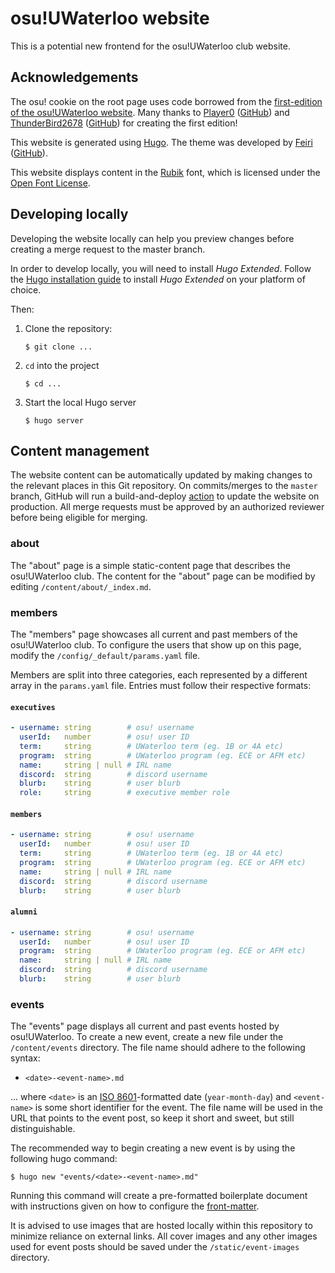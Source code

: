 # osu!UWaterloo website

This is a potential new frontend for the osu!UWaterloo club website.

## Acknowledgements

The osu! cookie on the root page uses code borrowed from the [first-edition of the osu!UWaterloo website](https://github.com/JerryZhu99/osu-uwaterloo-site). Many thanks to [Player0](https://osu.ppy.sh/users/3662205) ([GitHub](https://github.com/JerryZhu99)) and [ThunderBird2678](https://osu.ppy.sh/users/3388082) ([GitHub](https://github.com/thunderbird2678)) for creating the first edition!

This website is generated using [Hugo](https://gohugo.io/). The theme was developed by [Feiri](https://osu.ppy.sh/users/3214844) ([GitHub](https://github.com/yfxu)).

This website displays content in the [Rubik](https://fonts.google.com/specimen/Rubik/about) font, which is licensed under the [Open Font License](https://scripts.sil.org/cms/scripts/page.php?site_id=nrsi&id=OFL).

## Developing locally

Developing the website locally can help you preview changes before creating a merge request to the master branch.

In order to develop locally, you will need to install *Hugo Extended*. Follow the [Hugo installation guide](https://gohugo.io/installation/) to install *Hugo Extended* on your platform of choice.

Then:

1. Clone the repository:
    ```console
    $ git clone ...
    ```
2. `cd` into the project
    ```console
    $ cd ...
    ```
3. Start the local Hugo server
    ```console
    $ hugo server
    ```

## Content management

The website content can be automatically updated by making changes to the relevant places in this Git repository. On commits/merges to the `master` branch, GitHub will run a build-and-deploy [action](https://docs.github.com/actions) to update the website on production. All merge requests must be approved by an authorized reviewer before being eligible for merging.

### about

The "about" page is a simple static-content page that describes the osu!UWaterloo club. The content for the "about" page can be modified by editing `/content/about/_index.md`.

### members

The "members" page showcases all current and past members of the osu!UWaterloo club. To configure the users that show up on this page, modify the `/config/_default/params.yaml` file.

Members are split into three categories, each represented by a different array in the `params.yaml` file. Entries must follow their respective formats:

#### `executives`

```yaml
- username: string        # osu! username
  userId:   number        # osu! user ID
  term:     string        # UWaterloo term (eg. 1B or 4A etc)
  program:  string        # UWaterloo program (eg. ECE or AFM etc) 
  name:     string | null # IRL name
  discord:  string        # discord username
  blurb:    string        # user blurb
  role:     string        # executive member role
```

#### `members`

```yaml
- username: string        # osu! username
  userId:   number        # osu! user ID
  term:     string        # UWaterloo term (eg. 1B or 4A etc)
  program:  string        # UWaterloo program (eg. ECE or AFM etc) 
  name:     string | null # IRL name
  discord:  string        # discord username
  blurb:    string        # user blurb
```

#### `alumni`

```yaml
- username: string        # osu! username
  userId:   number        # osu! user ID
  program:  string        # UWaterloo program (eg. ECE or AFM etc) 
  name:     string | null # IRL name
  discord:  string        # discord username
  blurb:    string        # user blurb
```

### events

The "events" page displays all current and past events hosted by osu!UWaterloo. To create a new event, create a new file under the `/content/events` directory. The file name should adhere to the following syntax:

- `<date>-<event-name>.md`

... where `<date>` is an [ISO 8601](https://en.wikipedia.org/wiki/ISO_8601)-formatted date (`year-month-day`) and `<event-name>` is some short identifier for the event. The file name will be used in the URL that points to the event post, so keep it short and sweet, but still distinguishable.

The recommended way to begin creating a new event is by using the following hugo command:

```console
$ hugo new "events/<date>-<event-name>.md"
```

Running this command will create a pre-formatted boilerplate document with instructions given on how to configure the [front-matter](https://gohugo.io/content-management/front-matter/).

It is advised to use images that are hosted locally within this repository to minimize reliance on external links. All cover images and any other images used for event posts should be saved under the `/static/event-images` directory.
